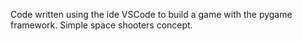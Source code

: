 Code written using the ide VSCode to build a game with the pygame framework. Simple space shooters concept.
